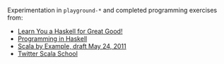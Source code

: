 Experimentation in `playground-*` and completed programming exercises from:

 - [Learn You a Haskell for Great Good!](http://learnyouahaskell.com)
 - [Programming in Haskell](http://www.cs.nott.ac.uk/~gmh/book.html)
 - [Scala by Example, draft May 24, 2011](http://www.scala-lang.org/docu/files/ScalaByExample.pdf)
 - [Twitter Scala School](http://twitter.github.com/scala_school)
